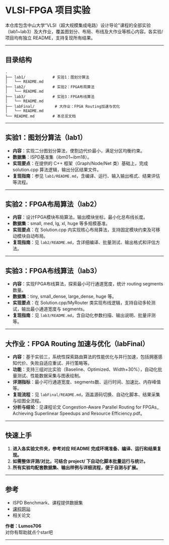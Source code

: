 # VLSI-FPGA 项目实验

本仓库包含中山大学“VLSI（超大规模集成电路）设计导论”课程的全部实验（lab1~lab3）及大作业，覆盖图划分、布局、布线及大作业等核心内容。各实验/项目均有独立 README，支持复现所有结果。

---

## 目录结构

```
.
├── lab1/            # 实验1：图划分算法
│   └── README.md
├── lab2/            # 实验2：FPGA布局算法
│   └── README.md
├── lab3/            # 实验3：FPGA布线算法
│   └── README.md
├── labFinal/         # 大作业：FPGA Routing加速与优化
│   └── README.md
└── README.md        # 本总览文档
```

---

## 实验1：图划分算法（lab1）

- **内容**：实现二分图划分算法，使割边代价最小，满足分区均衡约束。
- **数据集**：ISPD基准集（ibm01~ibm18）。
- **实现要点**：在提供的 C++ 框架（Graph/Node/Net 类）基础上，完成 solution.cpp 算法逻辑，输出分区结果文件。
- **复现指南**：参见 `lab1/README.md`，含编译、运行、输入输出格式、结果评估等流程。

---

## 实验2：FPGA布局算法（lab2）

- **内容**：设计FPGA模块布局算法，输出模块坐标，最小化总布线长度。
- **数据集**：small, med, lg, xl, huge 等多规模基准。
- **实现要点**：在 Solution.cpp 内实现核心布局算法，支持固定模块约束及可移动模块自动布局。
- **复现指南**：见 `lab2/README.md`，含详细编译、批量测试、输出格式和评估方法。

---

## 实验3：FPGA布线算法（lab3）

- **内容**：实现FPGA布线算法，探索最小可行通道宽度，统计 routing segments 数量。
- **数据集**：tiny, small_dense, large_dense, huge 等。
- **实现要点**：在 Solution.cpp/MyRouter 类实现布线逻辑，支持自动多轮测试，输出最小通道宽度与 segments。
- **复现指南**：见 `lab3/README.md`，含自动化参数扫描、输出说明、批量评测等。

---

## 大作业：FPGA Routing 加速与优化（labFinal）

- **内容**：基于实验三，系统性探索路由算法的性能优化与并行加速，包括拥塞感知代价、失败自适应重试、并行策略等。
- **功能**：支持三组对比实验（Baseline、Optimized、Width+30%），自动化批量测试、性能数据采集与图表绘制。
- **评测指标**：最小可行通道宽度、segments数、运行时间、加速比、内存峰值等。
- **复现流程**：见 `labFinal/README.md`，涵盖源码切换、自动化脚本、结果采集与绘图全流程。
- **分析与结论**：见课程论文 Congestion-Aware Parallel Routing for FPGAs_ Achieving Superlinear Speedups and Resource Efficiency.pdf。

---

## 快速上手

1. **进入各实验文件夹，参考对应 README 完成环境准备、编译、运行和结果复现。**
2. **如需整体评测/对比，可结合 project/ 下自动化脚本批量运行与统计。**
3. **所有实验均配套数据集、输出样例与详细流程，便于自测与扩展。**

---

## 参考

- ISPD Benchmark、课程提供数据集
- [课程网站](https://customized-computing.github.io/VLSI-FPGA/#/)
- 相关论文

**作者：Lumos706**  
对你有帮助就点个star吧

---